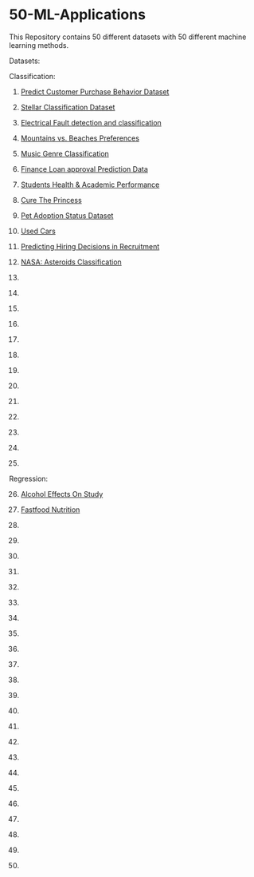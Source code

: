 # 50-ML-Applications
This Repository contains 50 different datasets with 50 different machine learning methods.

Datasets:

Classification:

1. [Predict Customer Purchase Behavior Dataset](https://www.kaggle.com/datasets/rabieelkharoua/predict-customer-purchase-behavior-dataset)

2. [Stellar Classification Dataset](https://www.kaggle.com/datasets/fedesoriano/stellar-classification-dataset-sdss17)

3. [Electrical Fault detection and classification](https://www.kaggle.com/datasets/esathyaprakash/electrical-fault-detection-and-classification)

4. [Mountains vs. Beaches Preferences](https://www.kaggle.com/datasets/jahnavipaliwal/mountains-vs-beaches-preference)

5. [Music Genre Classification](https://www.kaggle.com/datasets/purumalgi/music-genre-classification)

6. [Finance Loan approval Prediction Data](https://www.kaggle.com/datasets/krishnaraj30/finance-loan-approval-prediction-data)

7. [Students Health & Academic Performance](https://www.kaggle.com/datasets/innocentmfa/students-health-and-academic-performance)

8. [Cure The Princess](https://www.kaggle.com/datasets/unmoved/cure-the-princess)

9. [Pet Adoption Status Dataset](https://www.kaggle.com/datasets/rabieelkharoua/predict-pet-adoption-status-dataset)

10. [Used Cars](https://www.kaggle.com/datasets/thedevastator/uncovering-factors-that-affect-used-car-prices)

11. [Predicting Hiring Decisions in Recruitment](https://www.kaggle.com/datasets/rabieelkharoua/predicting-hiring-decisions-in-recruitment-data)

12. [NASA: Asteroids Classification](https://www.kaggle.com/datasets/lovishbansal123/nasa-asteroids-classification)

13. []()

14. []()

15. []()

16. []()

17. []()

18. []()

19. []()

20. []()

21. []()

22. []()

23. []()

24. []()

25. []()

Regression:

26. [Alcohol Effects On Study](https://www.kaggle.com/datasets/whenamancodes/alcohol-effects-on-study)

27. [Fastfood Nutrition](https://www.kaggle.com/datasets/ulrikthygepedersen/fastfood-nutrition)

28. []()

29. []()

30. []()

31. []()

32. []()

33. []()

34. []()

35. []()

36. []()

37. []()

38. []()

39. []()

40. []()

41. []()

42. []()

43. []()

44. []()

45. []()

46. []()

47. []()

48. []()

49. []()

50. []()
